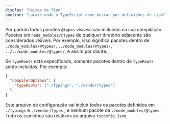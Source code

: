 ```yaml
---
display: "Raizes de Tipo"
oneline: "Locais onde o TypeScript deve buscar por definições de tipo"
---
```


Por padrão todos pacotes `@types` _visíveis_ são incluídos na sua compilação.
Pacotes em `node_modules/@types` de qualquer diretório adjacente são considerados _visíveis_.
Por exemplo, isso significa pacotes dentro de `./node_modules/@types/`, `../node_modules/@types/`, `../../node_modules/@types/`, e assim por diante.

Se `typeRoots` está especificado, _somente_ pacotes dentro de `typeRoots` serão incluídos. Por exemplo:

```json tsconfig
{
  "compilerOptions": {
    "typeRoots": ["./typings", "./vendor/types"]
  }
}
```

Este arquivo de configuração vai incluir _todos_ os pacotes definidos em `./typings` e `./vendor/types` , e nenhum pacote de `./node_modules/@types`.
Todo os caminhos são relativos ao arquivo `tsconfig.json`.
